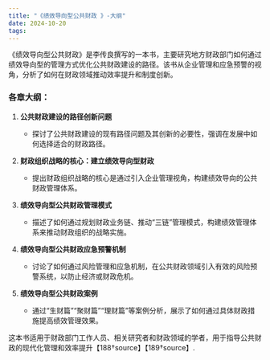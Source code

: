 ```yaml
---
title: "《绩效导向型公共财政 》-大纲"
date: 2024-10-20
tags: 
---
```

《绩效导向型公共财政》是李传良撰写的一本书，主要研究地方财政部门如何通过绩效导向型的管理方式优化公共财政建设的路径。该书从企业管理和应急预警的视角，分析了如何在财政领域推动效率提升和制度创新。

### 各章大纲：

1. **公共财政建设的路径创新问题**
   - 探讨了公共财政建设的现有路径问题及其创新的必要性，强调在发展中如何选择适合的财政路径。

2. **财政组织战略的核心：建立绩效导向型财政**
   - 提出财政组织战略的核心是通过引入企业管理视角，构建绩效导向的公共财政管理体系。

3. **绩效导向型公共财政管理模式**
   - 描述了如何通过规划财政业务链、推动“三链”管理模式，构建绩效管理体系来推动财政组织的战略实施。

4. **绩效导向型公共财政应急预警机制**
   - 讨论了如何通过风险管理和应急机制，在公共财政领域引入有效的风险预警系统，以防止经济或财政危机。

5. **绩效导向型公共财政案例**
   - 通过“生财篇”“聚财篇”“理财篇”等案例分析，展示了如何通过具体财政措施提高绩效管理效果。

这本书适用于财政部门工作人员、相关研究者和财政领域的学者，用于指导公共财政的现代化管理和效率提升【188†source】【189†source】.
